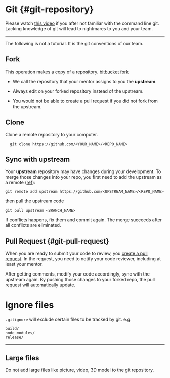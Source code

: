 # Git {#git-repository}

Please watch [this video](https://www.youtube.com/watch?v=HVsySz-h9r4) if you after not familiar with the command line git. Lacking knowledge of git will lead to nightmares to you and your team.

---

The following is not a tutorial. It is the git conventions of our team.

## Fork

This operation makes a copy of a repository.  [bitbucket fork](https://legacy.gitbook.com/book/jingbogit/everest-tutorial/edit#)

* We call the repository that your mentor assigns to you the **upstream**.

* Always edit on your forked repository instead of the upstream.

* You would not be able to create a pull request if you did not fork from the upstream.

## Clone

Clone a remote repository to your computer.

```
  git clone https://github.com/<YOUR_NAME>/<REPO_NAME>
```

## Sync with upstream

Your **upstream** repository may have changes during your development. To merge those changes into your repo, you first need to add the upstream as a remote \([ref](https://help.github.com/articles/adding-a-remote/)\):

```
git remote add upstream https://github.com/<UPSTREAM_NAME>/<REPO_NAME>
```

then pull the upstream code

```
git pull upstream <BRANCH_NAME>
```

If conflicts happens, fix them and commit again. The merge succeeds after all conflicts are eliminated.

## Pull Request {#git-pull-request}

When you are ready to submit your code to review, you [create a pull request](https://www.atlassian.com/git/tutorials/making-a-pull-request). In the request, you need to notify your code reviewer, including at least your mentor.

After getting comments, modify your code accordingly, sync with the upstream again. By pushing those changes to your forked repo, the pull request will automatically update.

# Ignore files

`.gitignore` will exclude certain files to be tracked by git. e.g.

```
build/
node_modules/
release/
```

---

## Large files

Do not add large files like picture, video, 3D model to the git repository.

